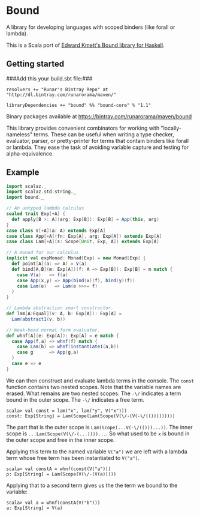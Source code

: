 Bound
=====

A library for developing languages with scoped binders (like forall or lambda).

This is a Scala port of [Edward Kmett's Bound library for Haskell](https://github.com/ekmett/bound).

Getting started
---------------

###Add this your build.sbt file:###

```
resolvers += "Runar's Bintray Repo" at "http://dl.bintray.com/runarorama/maven/"

libraryDependencies += "bound" %% "bound-core" % "1.1"
```

Binary packages available at https://bintray.com/runarorama/maven/bound

This library provides convenient combinators for working with "locally-nameless" terms. These can be useful when writing a type checker, evaluator, parser, or pretty-printer for terms that contain binders like forall or lambda. They ease the task of avoiding variable capture and testing for alpha-equivalence.

Example
-------

```scala
import scalaz._
import scalaz.std.string._
import bound._

// An untyped lambda calculus
sealed trait Exp[+A] {
  def apply[B >: A](arg: Exp[B]): Exp[B] = App(this, arg)
}
case class V[+A](a: A) extends Exp[A]
case class App[+A](fn: Exp[A], arg: Exp[A]) extends Exp[A]
case class Lam[+A](s: Scope[Unit, Exp, A]) extends Exp[A]

// A monad for our calculus
implicit val expMonad: Monad[Exp] = new Monad[Exp] {
  def point[A](a: => A) = V(a)
  def bind[A,B](m: Exp[A])(f: A => Exp[B]): Exp[B] = m match {
    case V(a)   => f(a)
    case App(x,y) => App(bind(x)(f), bind(y)(f))
    case Lam(e)   => Lam(e >>>= f)
  }
}

// Lambda abstraction smart constructor.
def lam[A:Equal](v: A, b: Exp[A]): Exp[A] =
  Lam(abstract1(v, b))

// Weak-head normal form evaluator.
def whnf[A](e: Exp[A]): Exp[A] = e match {
  case App(f,a) => whnf(f) match {
    case Lam(b) => whnf(instantiate1(a,b))
    case g      => App(g,a)
  }
  case e => e
}
```

We can then construct and evaluate lambda terms in the console. The `const` function contains two nested scopes. Note that the variable names are erased. What remains are two nested scopes.
The `-\/` indicates a term bound in the outer scope. The `-\/` indicates a free term.

    scala> val const = lam("x", lam("y", V("x")))
    const: Exp[String] = Lam(Scope(Lam(Scope(V(\/-(V(-\/(()))))))))
    
The part that is the outer scope is `Lam(Scope(...V(-\/(()))...))`. The inner scope is `...Lam(Scope(V(\/-(...))))...`. So what used to be `x` is bound in the outer scope and free in the inner scope.
    
Applying this term to the named variable `V("a")` we are left with a lambda term whose free term has been instantiated to `V("a")`.

    scala> val constA = whnf(const(V("a")))
    p: Exp[String] = Lam(Scope(V(\/-(V(a)))))

Applying that to a second term gives us the the term we bound to the variable:

    scala> val a = whnf(constA(V("b")))
    a: Exp[String] = V(a)

